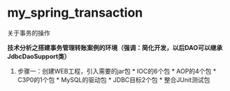 # my_spring_transaction
关于事务的操作

**技术分析之搭建事务管理转账案例的环境（强调：简化开发，以后DAO可以继承JdbcDaoSupport类）**

1. 步骤一：创建WEB工程，引入需要的jar包
		* IOC的6个包
		* AOP的4个包
		* C3P0的1个包
		* MySQL的驱动包
		* JDBC目标2个包
		* 整合JUnit测试包
